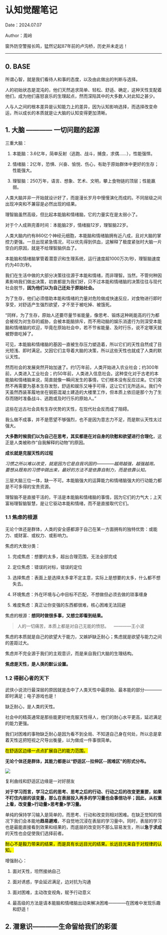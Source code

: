 # 认知觉醒笔记

Date：2024.07.07

Author：周岭

窗外防空警报长鸣，猛然记起87年前的卢沟桥，历史并未走远！

---

## 0. BASE

所谓心智，就是我们看待人和事的态度，以及由此做出的判断与选择。

人的初始状态是混沌的，他们天然追求简单、轻松、舒适、确定，这种天性支配着他们，成为他们喜怒哀乐的生理起点，然而深陷其中的大多数人对此知之甚少。

人与人之间的根本差异是认知能力上的差异，因为认知影响选择，而选择改变命运，所以成长的本质就是让大脑的认知变得更加清晰。

## 1. 大脑 ———— 一切问题的起源

三重大脑：

1. 本能脑：3.6亿年，简单反射（逃跑、战斗，捕食，求偶……），性能强悍。

2. 情绪脑：2亿年，恐惧、兴奋、愉悦、伤心，有助于原始群体中更好的生存；性能强大。

3. 理智脑：250万年，语言、想象、艺术、文明，攀上食物链的顶层；性能羸弱。

人类大脑并非一开始就设计好了，而是漫长岁月中慢慢演化而成的。不同层级之间出现冲突和不兼容是必然出现的结果。

理智脑虽然高级，但比起本能脑和情绪脑，它的力量实在是太弱小了。

对于个人成熟完善时间：本能脑2岁，情绪脑12岁，理智脑22岁。

人类大脑内约有860亿个神经元细胞，本能脑和情绪脑拥有近八成，且对大脑的掌控力更强。一旦出现紧急情况，可以优先得到供血，这解释了极度紧张时大脑一片空白的原因，就是不给理智脑供血了。

本能脑和情绪脑掌管着潜意识和生理系统，运行速度超1000万次/秒，理智脑速度约为40次/秒。



我们在生活中做的大部分决策往往源于本能和情绪，而非理智。当然，不管何种因素影响我们做出决策，初衷都是为我们好，只不过本能和情绪脑的决策往往与现代社会脱节，**因为他们以为自己还处于原始社会。**

为了生存，他们必须借助本能和情绪的力量对危险做成快速反应，对食物进行即时享受，对舒适产生强烈欲望，才不至于被吃掉、被饿死。

“同样，为了生存，原始人还要尽量节省能量，像思考、锻炼这种耗能高的行为都会被视为对生存的威胁，会被本能脑排斥，而不用动脑的娱乐消遣行为则深受本能脑和情绪脑的欢迎，毕竟在原始社会中，若不节省能量、及时行乐，说不定哪天就被野兽吃掉了。

  可见，本能脑和情绪脑的基因一直被生存压力塑造着，所以它们的天性自然成了目光短浅、即时满足。又因它们主导着大脑的决策，所以这些天性也就成了人类的默认天性。

  然而社会的发展突然开始加速了。约1万年前，人类开始进入农业社会；约300年前，人类进入工业社会；约50年前，人类进入信息社会。这种变化对于古老的本能脑和情绪脑来说，简直就像一瞬间发生的事情，它们根本没有反应过来。它们突然不再需要为基本生存发愁，舒适和娱乐又唾手可得，这让它们无所适从。我们今天虽然西装革履地坐在钢筋混凝土建造的大楼里工作，但本质上依旧是那个为了生存而随时准备战斗、逃跑或及时行乐的原始人。”

这些在远古社会具有生存优势的天性，在现代社会反而成了阻碍。

我么做不成事，并不是愿望不够强烈，也不是因为意志力不足，而是默认天性太过强大。

**大多数时候我们以为自己在思考，其实都是在对自身的欣慰和欲望进行合理化**，这正是人类被称作“自我解释的动物”的原因。

**成长就是克服天性的过程**

*习惯之所以难以改变，就是因为它是自我巩固的————越用越强，越强越用。要想从既有的习惯中跳出来，最好的方法不是依靠自制力，而是依靠认知。*

三层大脑三位一体，缺一不可。本能脑强大的运算能力和情绪脑强大的行动能力都是不可多得的宝贵资源。

理智脑不是直接干活的，干活是本能脑和情绪脑的事情，因为它们的力气大；上天富裕理智脑智慧，是让它驱动本能和情绪，而不是直接取代它们。

### 1.1 焦虑的根源

无论个体还是群体，人类的安全感都源于自己在某一方面拥有的独特优势：或能力、或财富、或权力、或影响力。

焦虑的大致分类：

1. 完成焦虑：想要的太多，超出合理范围，无法全部完成

2. 定位焦虑：错误的对标，错误的定位

3. 选择焦虑：表面上是选择太多拿不定主意，实际上是想要的太多，什么都不想失去。

4. 环境焦虑：外在环境与心中目标不匹配，不想做但必须去做的琐事缠身

5. 难度焦虑：真正让你变强的东西都很难，核心困难无法回避

焦虑的根源：**想同时做很多事，又想立即看到结果。**

> 人的一切痛苦，本质上都是对自己无能的愤怒。    ————王小波

焦虑的本质就是自己的欲望大于能力，又嫉妒缺乏耐心；焦虑就是欲望与能力之间的差距过大。

焦虑并不完全源于我们的主观意识，而是来自我们大脑的生理结构。

**焦虑是天性，是人类的默认设置。**

### 1.2 得耐心者的天下

武侠小说流行最深层的原因就是击中了人类天性中最原始、最本能的部分————即时满足；电子游戏也是！

缺乏耐心，是人类的天性。

社会中的精英通常是那些能更好地克服天性得人，他们的耐心水平更高，延迟满足的能力更强。

我们对困难的事物缺乏耐心是因为看不到全局、不知道自己身在何处，所以总是拿着天性这把短视之尺导出衡量，以为做成一件事很简单。

<mark>在舒适区边缘一点点扩展自己的能力范围。</mark>

**无论个体还是群体，其能力都是以“舒适区--拉伸区--困难区”的形式分布。**

![](/Users/maverick/Documents/认知觉醒/sanqu.png)

复利曲线和舒适区边缘是一对好朋友

**对于学习而言，学习之后的思考、思考之后的行动、行动之后的改变更重要，如果不盯住内层的该变量，那么在表层投入再多的学习量也会事倍功半；因此，从权重上看，改变量>行动量>思考量>学习量。**

单纯的保持学习输入是简单的，而思考、行动和改变则相对困难。在缺乏觉知的情况下我们会本能地**趋易避难**，不自觉地沉浸在表层的学习量中。同时，表层的学习也是最能直接看到效果和结果的，而底层的改变则不那么容易发生，所以**急于求成**的天性也会促使我们选择前者。

<mark>耐心不是毅力带来的结果，而是具有长远目光的结果。长远目光来自于对规律的认知。</mark>

增强耐心：

1. 面对天性，坦然接纳自己

2. 面对诱惑，学会延迟满足，边对抗为沟通

3. 面对困难，主动改变视角，赋予行动意义

4. 最高级的方法是请本能脑和情绪脑出动来解决困难————在困难中发现乐趣和舒适！



## 2. 潜意识————生命留给我们的彩蛋


